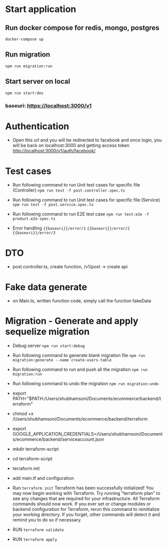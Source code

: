 # Start application

## Run docker compose for redis, mongo, postgres

`docker-compose up`

## Run migration

`npm run migration:run`

## Start server on local

`npm run start:dev`

### baseuri: <https://localhost:3000/v1>

# Authentication

- Open this url and you will be redirected to facebook and once login, you will be back on localhost:3000 and getting access token
<http://localhost:3000/v1/auth/facebook/>

# Test cases

- Run following command to run Unit test cases for specific file (Controller)
`npm run test -f post.controller.spec.ts`

- Run following command to run Unit test cases for specific file (Service)
`npm run test -f post.service.spec.ts`

- Run following command to run E2E test case
`npm run test:e2e -f product.e2e-spec.ts`

- Error handling
`{{baseuri}}/error/1`
`{{baseuri}}/error/2`
`{{baseuri}}/error/3`

# DTO

- post.controller.ts, create function, /v1/post -> create api

# Fake data generate

- on Main.ts, written function code, simply call the function fakeData

# Migration - Generate and apply sequelize migration

- Debug server
`npm run start:debug`

- Run following command to generate blank migration file
`npm run migration:generate --name create-users-table`

- Run following command to run and push all the migration
`npm run migration:run`

- Run following command to undo the migration
`npm run migration:undo`

- export PATH="$PATH:/Users/shubhamsoni/Documents/ecommerce/backend/terraform"
- chmod +x /Users/shubhamsoni/Documents/ecommerce/backend/terraform
- export GOOGLE_APPLICATION_CREDENTIALS=/Users/shubhamsoni/Documents/ecommerce/backend/serviceaccount.json
- mkdir terraform-script
- cd terraform-script
- terraform init
- add main.tf and configuration
- Run `terraform init`
Terraform has been successfully initialized!
You may now begin working with Terraform. Try running "terraform plan" to see
any changes that are required for your infrastructure. All Terraform commands
should now work.
If you ever set or change modules or backend configuration for Terraform,
rerun this command to reinitialize your working directory. If you forget, other
commands will detect it and remind you to do so if necessary.
- RUN `terraform validate`
- RUN `terraform apply`
